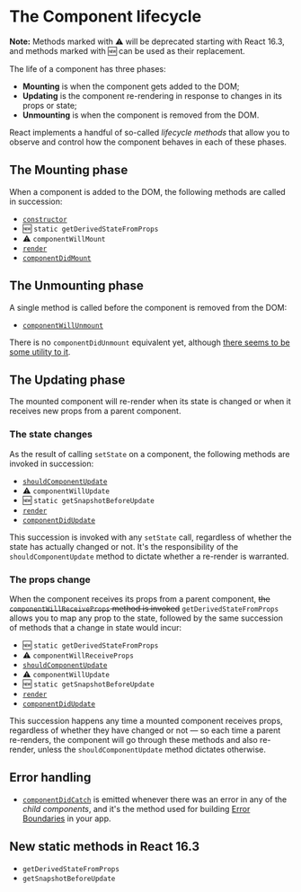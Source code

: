 # The Component lifecycle

__Note:__ Methods marked with ⚠️ will be deprecated starting with React 16.3, and methods marked with 🆕 can be used as their replacement.

The life of a component has three phases:

* __Mounting__ is when the component gets added to the DOM;
* __Updating__ is the component re-rendering in response to changes in its props or state;
* __Unmounting__ is when the component is removed from the DOM.

React implements a handful of so-called _lifecycle methods_ that allow you to observe and control how the component behaves in each of these phases. 

## The Mounting phase

When a component is added to the DOM, the following methods are called in succession:

* [`constructor`](https://reactjs.org/docs/react-component.html#constructor)
* 🆕 `static getDerivedStateFromProps`
* ⚠️ `componentWillMount`
* [`render`](https://reactjs.org/docs/react-component.html#render)
* [`componentDidMount`](https://reactjs.org/docs/react-component.html#componentdidmount)

## The Unmounting phase

A single method is called before the component is removed from the DOM:

* [`componentWillUnmount`](https://reactjs.org/docs/react-component.html#componentwillunmount)

There is no `componentDidUnmount` equivalent yet, although [there seems to be some utility to it](https://github.com/facebook/react/issues/6424).

## The Updating phase

The mounted component will re-render when its state is changed or when it receives new props from a parent component. 

### The state changes

As the result of calling `setState` on a component, the following methods are invoked in succession:

* [`shouldComponentUpdate`](https://reactjs.org/docs/react-component.html#shouldcomponentupdate)
* ⚠️ `componentWillUpdate`
* 🆕 `static getSnapshotBeforeUpdate`
* [`render`](https://reactjs.org/docs/react-component.html#render)
* [`componentDidUpdate`](https://reactjs.org/docs/react-component.html#componentdidupdate)

This succession is invoked with any `setState` call, regardless of whether the state has actually changed or not. It's the responsibility of the `shouldComponentUpdate` method to dictate whether a re-render is warranted.

### The props change

When the component receives its props from a parent component, ~~the `componentWillReceiveProps` method is invoked~~ `getDerivedStateFromProps` allows you to map any prop to the state, followed by the same succession of methods that a change in state would incur:

* 🆕 `static getDerivedStateFromProps`
* ⚠️ `componentWillReceiveProps`
* [`shouldComponentUpdate`](https://reactjs.org/docs/react-component.html#shouldcomponentupdate)
* ⚠️ `componentWillUpdate`
* 🆕 `static getSnapshotBeforeUpdate`
* [`render`](https://reactjs.org/docs/react-component.html#render)
* [`componentDidUpdate`](https://reactjs.org/docs/react-component.html#componentdidupdate)

This succession happens any time a mounted component receives props, regardless of whether they have changed or not — so each time a parent re-renders, the component will go through these methods and also re-render, unless the `shouldComponentUpdate` method dictates otherwise.

## Error handling

* [`componentDidCatch`](https://reactjs.org/docs/react-component.html#componentdidcatch) is emitted whenever there was an error in any of the _child components_, and it's the method used for building [Error Boundaries](./error-boundaries.md) in your app.

## New static methods in React 16.3

* `getDerivedStateFromProps`
* `getSnapshotBeforeUpdate`
